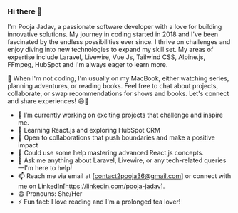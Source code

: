### Hi there 👋

I'm Pooja Jadav, a passionate software developer with a love for building innovative solutions. My journey in coding started in 2018 and I've been fascinated by the endless possibilities ever since. I thrive on challenges and enjoy diving into new technologies to expand my skill set. My areas of expertise include Laravel, Livewire, Vue Js, Tailwind CSS, Alpine.js, FFmpeg, HubSpot and I'm always eager to learn more.

💃 When I'm not coding, I'm usually on my MacBook, either watching series, planning adventures, or reading books. Feel free to chat about projects, collaborate, or swap recommendations for shows and books. Let's connect and share experiences! 😄🌟

- 🔭 I’m currently working on exciting projects that challenge and inspire me.
- 🌱 Learning React.js and exploring HubSpot CRM
- 👯 Open to collaborations that push boundaries and make a positive impact
- 🤔 Could use some help mastering advanced React.js concepts.
- 💬 Ask me anything about Laravel, Livewire, or any tech-related queries—I'm here to help!
- 📫 Reach me via email at [contact2pooja36@gmail.com] or connect with me on LinkedIn[https://linkedin.com/pooja-jadav].
- 😄 Pronouns: She/Her
- ⚡ Fun fact: I love reading and I'm a prolonged tea lover!
